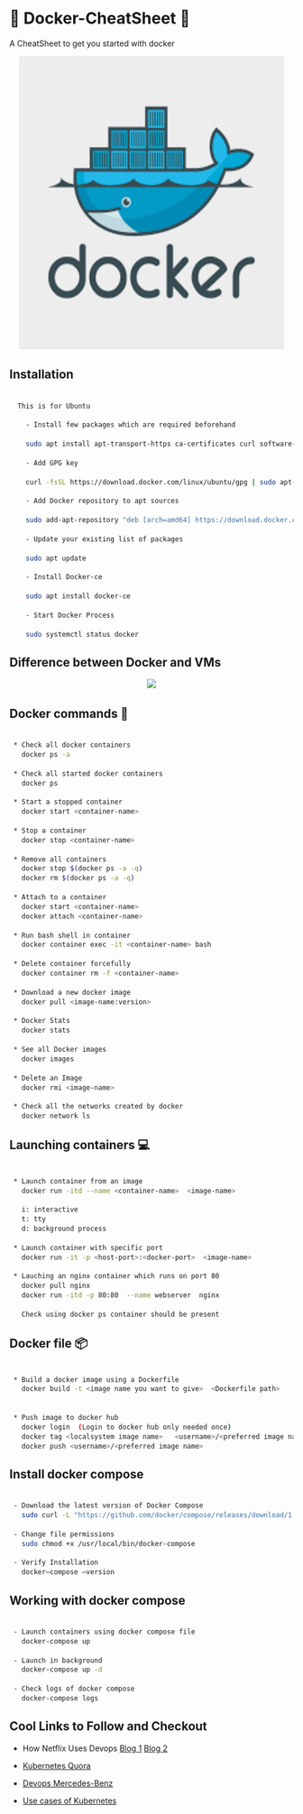 # :star2: Docker-CheatSheet :star2:

A CheatSheet to get you started with docker 

<p align="center">
<img src="docker.png" height=520px width=470px>
</p>

## Installation 
```sh
 
  This is for Ubuntu
 
    - Install few packages which are required beforehand

    sudo apt install apt-transport-https ca-certificates curl software-properties-common

    - Add GPG key 

    curl -fsSL https://download.docker.com/linux/ubuntu/gpg | sudo apt-key add -

    - Add Docker repository to apt sources

    sudo add-apt-repository "deb [arch=amd64] https://download.docker.com/linux/ubuntu bionic stable"

    - Update your existing list of packages
    
    sudo apt update

    - Install Docker-ce

    sudo apt install docker-ce

    - Start Docker Process

    sudo systemctl status docker 

```

## Difference between Docker and VMs

<p align="center">
<img src="https://uploads.toptal.io/blog/image/91505/toptal-blog-image-1438607369520-110213f5682347c7ea0c68d46bb17d6d.jpg" >
</p>


## Docker commands :whale2:
```sh

 * Check all docker containers
   docker ps -a

 * Check all started docker containers
   docker ps

 * Start a stopped container
   docker start <container-name>

 * Stop a container
   docker stop <container-name>

 * Remove all containers
   docker stop $(docker ps -a -q)
   docker rm $(docker ps -a -q) 

 * Attach to a container
   docker start <container-name>
   docker attach <container-name>

 * Run bash shell in container
   docker container exec -it <container-name> bash
 
 * Delete container forcefully
   docker container rm -f <container-name>

 * Download a new docker image
   docker pull <image-name:version>

 * Docker Stats
   docker stats

 * See all Docker images
   docker images

 * Delete an Image
   docker rmi <image-name>

 * Check all the networks created by docker
   docker network ls 

```

## Launching containers :computer:
```sh

 * Launch container from an image
   docker run -itd --name <container-name>  <image-name>

   i: interactive
   t: tty
   d: background process

 * Launch container with specific port
   docker run -it -p <host-port>:<docker-port>  <image-name>
   
 * Lauching an nginx container which runs on port 80
   docker pull nginx
   docker run -itd -p 80:80  --name webserver  nginx

   Check using docker ps container should be present

```


## Docker file :package:
```sh

 * Build a docker image using a Dockerfile
   docker build -t <image name you want to give>  <Dockerfile path>

 
 * Push image to docker hub
   docker login  (Login to docker hub only needed once)
   docker tag <localsystem image name>   <username>/<preferred image name>
   docker push <username>/<preferred image name>


```

## Install docker compose
```sh

 - Download the latest version of Docker Compose
   sudo curl -L "https://github.com/docker/compose/releases/download/1.24.0/docker-compose-$(uname -s)-$(uname -m)" -o /usr/local/bin/docker-compose

 - Change file permissions
   sudo chmod +x /usr/local/bin/docker-compose

 - Verify Installation
   docker–compose –version

```

## Working with docker compose 
```sh

 - Launch containers using docker compose file
   docker-compose up

 - Launch in background 
   docker-compose up -d

 - Check logs of docker compose
   docker-compose logs

```

## Cool Links to Follow and Checkout

- How Netflix Uses Devops
  [Blog 1](https://netflixtechblog.com/applying-netflix-devops-patterns-to-windows-2a57f2dbbf79)
  [Blog 2](https://netflixtechblog.com/full-cycle-developers-at-netflix-a08c31f83249)

- [Kubernetes  Quora](https://www.quora.com/q/quoraengineering/Adopting-Kubernetes-at-Quora)

- [Devops  Mercedes-Benz](https://www.youtube.com/watch?v=PR-vV1zS1JE&feature=youtu.be)

- [Use cases of Kubernetes](https://dzone.com/articles/how-big-companies-are-using-kubernetes)
